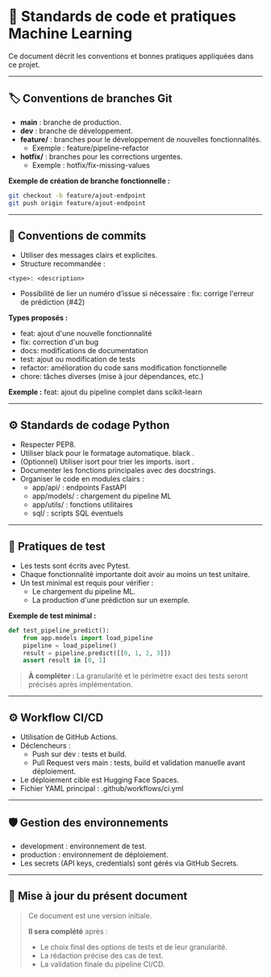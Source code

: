 # 📝 Standards de code et pratiques Machine Learning

Ce document décrit les conventions et bonnes pratiques appliquées dans ce projet.

---

## 🏷️ Conventions de branches Git

- **main** : branche de production.
- **dev** : branche de développement.
- **feature/** : branches pour le développement de nouvelles fonctionnalités.
  - Exemple : feature/pipeline-refactor
- **hotfix/** : branches pour les corrections urgentes.
  - Exemple : hotfix/fix-missing-values

**Exemple de création de branche fonctionnelle :**
```bash
git checkout -b feature/ajout-endpoint
git push origin feature/ajout-endpoint
```

---

## 📝 Conventions de commits

- Utiliser des messages clairs et explicites.
- Structure recommandée :
```
<type>: <description>
```

- Possibilité de lier un numéro d’issue si nécessaire :
fix: corrige l'erreur de prédiction (#42)

**Types proposés :**
- feat: ajout d'une nouvelle fonctionnalité
- fix: correction d'un bug
- docs: modifications de documentation
- test: ajout ou modification de tests
- refactor: amélioration du code sans modification fonctionnelle
- chore: tâches diverses (mise à jour dépendances, etc.)

**Exemple :**
feat: ajout du pipeline complet dans scikit-learn

---

## ⚙️ Standards de codage Python

- Respecter PEP8.
- Utiliser black pour le formatage automatique.
  black .
- (Optionnel) Utiliser isort pour trier les imports.
  isort .
- Documenter les fonctions principales avec des docstrings.
- Organiser le code en modules clairs :
  - app/api/ : endpoints FastAPI
  - app/models/ : chargement du pipeline ML
  - app/utils/ : fonctions utilitaires
  - sql/ : scripts SQL éventuels

---

## 🧪 Pratiques de test

- Les tests sont écrits avec Pytest.
- Chaque fonctionnalité importante doit avoir au moins un test unitaire.
- Un test minimal est requis pour vérifier :
  - Le chargement du pipeline ML.
  - La production d'une prédiction sur un exemple.

**Exemple de test minimal :**
```python
def test_pipeline_predict():
    from app.models import load_pipeline
    pipeline = load_pipeline()
    result = pipeline.predict([[0, 1, 2, 3]])
    assert result in [0, 1]
```

> **À compléter :**
> La granularité et le périmètre exact des tests seront précisés après implémentation.

---

## ⚙️ Workflow CI/CD

- Utilisation de GitHub Actions.
- Déclencheurs :
  - Push sur dev : tests et build.
  - Pull Request vers main : tests, build et validation manuelle avant déploiement.
- Le déploiement cible est Hugging Face Spaces.
- Fichier YAML principal :
.github/workflows/ci.yml

---

## 🛡️ Gestion des environnements

- development : environnement de test.
- production : environnement de déploiement.
- Les secrets (API keys, credentials) sont gérés via GitHub Secrets.

---

## 📝 Mise à jour du présent document

> Ce document est une version initiale.
>
> **Il sera complété** après :
> - Le choix final des options de tests et de leur granularité.
> - La rédaction précise des cas de test.
> - La validation finale du pipeline CI/CD.
